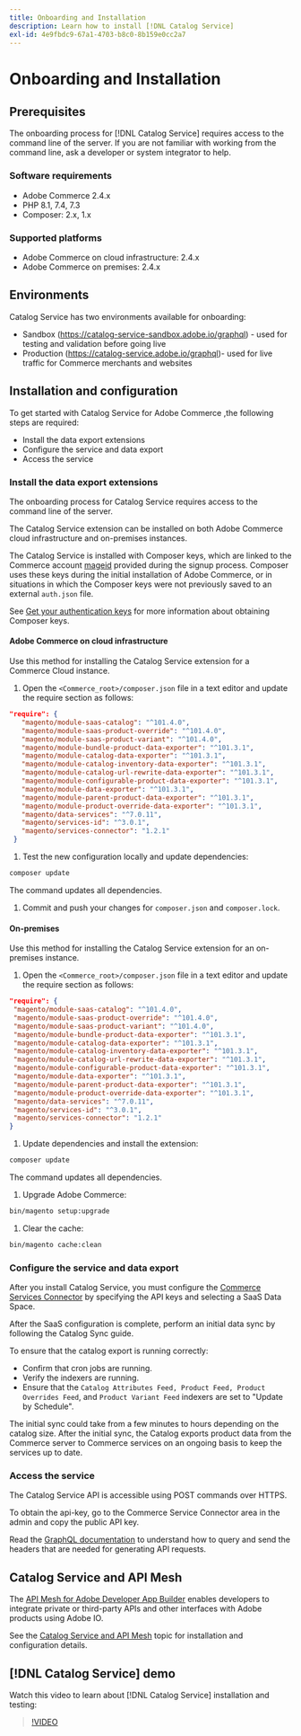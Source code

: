 ```yaml
---
title: Onboarding and Installation
description: Learn how to install [!DNL Catalog Service]
exl-id: 4e9fbdc9-67a1-4703-b8c0-8b159e0cc2a7
---
```

# Onboarding and Installation

## Prerequisites

The onboarding process for [!DNL Catalog Service] requires access to the command line of the server. If you are not familiar with working from the command line, ask a developer or system integrator to help.

### Software requirements

-  Adobe Commerce 2.4.x
-  PHP 8.1, 7.4, 7.3
-  Composer: 2.x, 1.x

### Supported platforms

-  Adobe Commerce on cloud infrastructure: 2.4.x
-  Adobe Commerce on premises: 2.4.x

## Environments

Catalog Service has two environments available for onboarding:

- Sandbox (https://catalog-service-sandbox.adobe.io/graphql) - used for testing and validation before going live
- Production (https://catalog-service.adobe.io/graphql)- used for live traffic for Commerce merchants and websites

## Installation and configuration

To get started with Catalog Service for Adobe Commerce ,the following steps are required:

- Install the data export extensions
- Configure the service and data export
- Access the service

### Install the data export extensions

The onboarding process for Catalog Service requires access to the command line of the server.

The Catalog Service extension can be installed on both Adobe Commerce cloud infrastructure and on-premises instances.

The Catalog Service is installed with Composer keys, which are linked to the Commerce account [mageid](https://developer.adobe.com/commerce/marketplace/guides/sellers/profile-personal/#field-descriptions) provided during the signup process. Composer uses these keys during the initial installation of Adobe Commerce, or in situations in which the Composer keys were not previously saved to an external `auth.json` file.

See [Get your authentication keys](https://experienceleague.adobe.com/docs/commerce-operations/installation-guide/prerequisites/authentication-keys.html) for more information about obtaining Composer keys.

#### Adobe Commerce on cloud infrastructure

Use this method for installing the Catalog Service extension for a Commerce Cloud instance.

1. Open the `<Commerce_root>/composer.json` file in a text editor and update the require section as follows:

```json
"require": {
   "magento/module-saas-catalog": "^101.4.0",
   "magento/module-saas-product-override": "^101.4.0",
   "magento/module-saas-product-variant": "^101.4.0",
   "magento/module-bundle-product-data-exporter": "^101.3.1",
   "magento/module-catalog-data-exporter": "^101.3.1",
   "magento/module-catalog-inventory-data-exporter": "^101.3.1",
   "magento/module-catalog-url-rewrite-data-exporter": "^101.3.1",
   "magento/module-configurable-product-data-exporter": "^101.3.1",
   "magento/module-data-exporter": "^101.3.1",
   "magento/module-parent-product-data-exporter": "^101.3.1",
   "magento/module-product-override-data-exporter": "^101.3.1",
   "magento/data-services": "^7.0.11",
   "magento/services-id": "^3.0.1",
   "magento/services-connector": "1.2.1"
 }
 ```

1. Test the new configuration locally and update dependencies:

```bash
composer update
```

The command updates all dependencies.

1. Commit and push your changes for `composer.json` and `composer.lock`.

#### On-premises

Use this method for installing the Catalog Service extension for an on-premises instance.

1. Open the `<Commerce_root>/composer.json` file in a text editor and update the require section as follows:

```json
"require": {
 "magento/module-saas-catalog": "^101.4.0",
 "magento/module-saas-product-override": "^101.4.0",
 "magento/module-saas-product-variant": "^101.4.0",
 "magento/module-bundle-product-data-exporter": "^101.3.1",
 "magento/module-catalog-data-exporter": "^101.3.1",
 "magento/module-catalog-inventory-data-exporter": "^101.3.1",
 "magento/module-catalog-url-rewrite-data-exporter": "^101.3.1",
 "magento/module-configurable-product-data-exporter": "^101.3.1",
 "magento/module-data-exporter": "^101.3.1",
 "magento/module-parent-product-data-exporter": "^101.3.1",
 "magento/module-product-override-data-exporter": "^101.3.1",
 "magento/data-services": "^7.0.11",
 "magento/services-id": "^3.0.1",
 "magento/services-connector": "1.2.1"
}
```

1. Update dependencies and install the extension:

```bash
composer update
```

The command updates all dependencies.

1. Upgrade Adobe Commerce:

```bash
bin/magento setup:upgrade
```

1. Clear the cache:

```bash
bin/magento cache:clean
```

### Configure the service and data export 

After you install Catalog Service, you must configure the [Commerce Services Connector](https://experienceleague.adobe.com/docs/commerce-merchant-services/experience-platform-connector/fundamentals/install.html?lang=en) by specifying the API keys and selecting a SaaS Data Space.

After the SaaS configuration is complete, perform an initial data sync by following the Catalog Sync guide. 

To ensure that the catalog export is running correctly:

- Confirm that cron jobs are running.
- Verify the indexers are running.
- Ensure that the `Catalog Attributes Feed, Product Feed, Product Overrides Feed`, and `Product Variant Feed` indexers are set to "Update by Schedule".

The initial sync could take from a few minutes to hours depending on the catalog size. After the initial sync, the Catalog exports product data from the Commerce server to Commerce services on an ongoing basis to keep the services up to date.

### Access the service

The Catalog Service API is accessible using POST commands over HTTPS.

To obtain the api-key, go to the Commerce Service Connector area in the admin and copy the public API key.

Read the [GraphQL documentation](https://developer.adobe.com/commerce/webapi/graphql/) to understand how to query and send the headers that are needed for generating API requests. 

## Catalog Service and API Mesh

The [API Mesh for Adobe Developer App Builder](https://developer.adobe.com/graphql-mesh-gateway/gateway/overview/) enables developers to integrate private or third-party APIs and other interfaces with Adobe products using Adobe IO.

See the  [Catalog Service and API Mesh](mesh.md) topic for installation and configuration details.

## [!DNL Catalog Service] demo

Watch this video to learn about [!DNL Catalog Service] installation and testing:

>[!VIDEO](https://video.tv.adobe.com/v/3409390?quality=12&learn=on)
